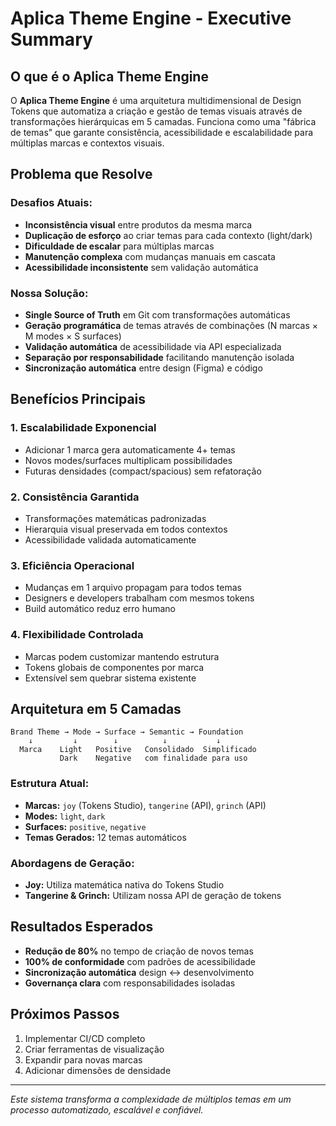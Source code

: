 # Aplica Theme Engine - Executive Summary

## O que é o Aplica Theme Engine

O **Aplica Theme Engine** é uma arquitetura multidimensional de Design Tokens que automatiza a criação e gestão de temas visuais através de transformações hierárquicas em 5 camadas. Funciona como uma "fábrica de temas" que garante consistência, acessibilidade e escalabilidade para múltiplas marcas e contextos visuais.

## Problema que Resolve

### Desafios Atuais:
- **Inconsistência visual** entre produtos da mesma marca
- **Duplicação de esforço** ao criar temas para cada contexto (light/dark)
- **Dificuldade de escalar** para múltiplas marcas
- **Manutenção complexa** com mudanças manuais em cascata
- **Acessibilidade inconsistente** sem validação automática

### Nossa Solução:
- **Single Source of Truth** em Git com transformações automáticas
- **Geração programática** de temas através de combinações (N marcas × M modes × S surfaces)
- **Validação automática** de acessibilidade via API especializada
- **Separação por responsabilidade** facilitando manutenção isolada
- **Sincronização automática** entre design (Figma) e código

## Benefícios Principais

### 1. **Escalabilidade Exponencial**
- Adicionar 1 marca gera automaticamente 4+ temas
- Novos modes/surfaces multiplicam possibilidades
- Futuras densidades (compact/spacious) sem refatoração

### 2. **Consistência Garantida**
- Transformações matemáticas padronizadas
- Hierarquia visual preservada em todos contextos
- Acessibilidade validada automaticamente

### 3. **Eficiência Operacional**
- Mudanças em 1 arquivo propagam para todos temas
- Designers e developers trabalham com mesmos tokens
- Build automático reduz erro humano

### 4. **Flexibilidade Controlada**
- Marcas podem customizar mantendo estrutura
- Tokens globais de componentes por marca
- Extensível sem quebrar sistema existente

## Arquitetura em 5 Camadas

```
Brand Theme → Mode → Surface → Semantic → Foundation
    ↓         ↓        ↓          ↓           ↓
  Marca    Light   Positive   Consolidado  Simplificado
           Dark    Negative   com finalidade para uso
```

### **Estrutura Atual:**
- **Marcas:** `joy` (Tokens Studio), `tangerine` (API), `grinch` (API)
- **Modes:** `light`, `dark`
- **Surfaces:** `positive`, `negative`
- **Temas Gerados:** 12 temas automáticos

### **Abordagens de Geração:**
- **Joy:** Utiliza matemática nativa do Tokens Studio
- **Tangerine & Grinch:** Utilizam nossa API de geração de tokens

## Resultados Esperados

- **Redução de 80%** no tempo de criação de novos temas
- **100% de conformidade** com padrões de acessibilidade
- **Sincronização automática** design ↔ desenvolvimento
- **Governança clara** com responsabilidades isoladas

## Próximos Passos

1. Implementar CI/CD completo
2. Criar ferramentas de visualização
3. Expandir para novas marcas
4. Adicionar dimensões de densidade

---

*Este sistema transforma a complexidade de múltiplos temas em um processo automatizado, escalável e confiável.*